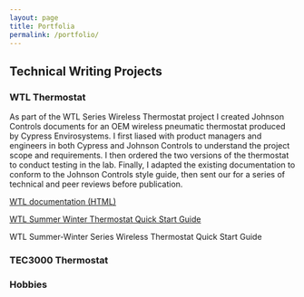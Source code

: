 ```yaml
---
layout: page
title: Portfolia
permalink: /portfolio/
---
```


## Technical Writing Projects ##

### WTL Thermostat ###
As part of the WTL Series Wireless Thermostat project I created Johnson Controls documents for an OEM wireless pneumatic thermostat produced by Cypress Envirosystems. I first liased with product managers and engineers in both Cypress and Johnson Controls to understand the project scope and requirements. I then ordered the two versions of the thermostat to conduct testing in the lab. Finally, I adapted the existing documentation to conform to the Johnson Controls style guide, then sent our for a series of technical and peer reviews before publication.

[WTL documentation (HTML)
](https://docs.johnsoncontrols.com/bas/search/all?query=wtl&filters=ft%253AisPublication~%2522true%2522&content-lang=en-US)

[WTL Summer Winter Thermostat Quick Start Guide]()



WTL Summer-Winter Series Wireless Thermostat Quick Start Guide

### TEC3000 Thermostat ###


### Hobbies ###



